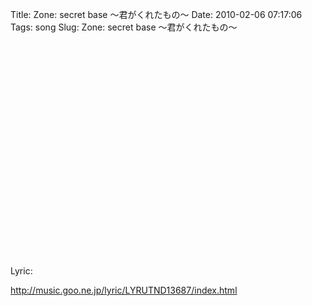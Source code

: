 Title: Zone: secret base 〜君がくれたもの〜 
Date: 2010-02-06 07:17:06
Tags: song 
Slug: Zone: secret base 〜君がくれたもの〜 


<object style="height: 344px; width: 425px;" classid="clsid:d27cdb6e-ae6d-11cf-96b8-444553540000" width="100" height="100" codebase="http://download.macromedia.com/pub/shockwave/cabs/flash/swflash.cab#version=6,0,40,0"><param name="allowFullScreen" value="true" /><param name="allowScriptAccess" value="always" /><param name="src" value="http://www.youtube.com/v/eFCHNgkfU10" /><param name="allowfullscreen" value="true" /><embed style="height: 344px; width: 425px;" type="application/x-shockwave-flash" width="100" height="100" src="http://www.youtube.com/v/eFCHNgkfU10" allowscriptaccess="always" allowfullscreen="true"></embed></object>

Lyric:

<a href="http://music.goo.ne.jp/lyric/LYRUTND13687/index.html">http://music.goo.ne.jp/lyric/LYRUTND13687/index.html</a>
<div id="_mcePaste" style="overflow: hidden; position: absolute; left: -10000px; top: 0px; width: 1px; height: 1px;"><span style="color: #0000a0;">君と夏の終わり　将来の夢
大きな希望　忘れない</span>
<span style="color: #0000a0;"> 10年後の8月
また出会えるのを　信じて
最高の思い出を… </span> <span style="color: #0000a0;"> 出会いは　ふっとした　瞬間　帰り道の交差点で
声をかけてくれたね　「一緒に帰ろう」</span>
<span style="color: #0000a0;"> 僕は　照れくさそうに　カバンで顔を隠しながら
本当は　とても　とても　嬉しかったよあぁ　花火が夜空　きれいに咲いて　ちょっとセツナク

</span>
<span style="color: #0000a0;"> あぁ　風が時間とともに　流れる</span><span style="color: #0000a0;"> 嬉しくって　楽しくって　冒険も　いろいろしたね</span>
<span style="color: #0000a0;"> 二人の　秘密の　基地の中</span>

君と夏の終わり　将来の夢　大きな希望　忘れない
<span style="color: #0000a0;"> 10年後の8月　また出会えるのを　信じて
君が最後まで　心から　「ありがとう」叫んでいたこと
知っていたよ
涙をこらえて　笑顔でさようなら　せつないよね
最高の思い出を…</span>

あぁ　夏休みも　あと少しで　終っちゃうから
あぁ　太陽と月　仲良くして

悲しくって　寂しくって　喧嘩も　いろいろしたね
<span style="color: #0000a0;"> 二人の　秘密の　基地の中</span><span style="color: #0000a0;"> </span>

<span style="color: #0000a0;"> 君が最後まで　心から　「ありがとう」叫んでいたこと
知っていたよ
涙をこらえて　笑顔でさようなら　せつないよね
最高の思い出を…</span>

突然の　転校で　どうしようもなく
<span style="color: #0000a0;"> 手紙　書くよ　電話もするよ　忘れないでね　僕のことを</span>
<span style="color: #0000a0;"> いつまでも　二人の　基地の中
</span>
<span style="color: #0000a0;"> 君と夏の終わり　ずっと話して
夕日を見てから星を眺め
君の頬を　流れた涙は　ずっと忘れない
君が最後まで　大きく手を振ってくれたこと
きっと忘れない
だから　こうして　夢の中で　ずっと永遠に</span><span style="color: #0000a0;">…</span>

<span style="color: #0000a0;"> 君と夏の終わり　将来の夢　大きな希望　忘れない</span>
<span style="color: #0000a0;"> 10年後の8月　また出会えるのを　信じて
君が最後まで　心から　「ありがとう」叫んでいたこと
知っていたよ
涙をこらえて　笑顔でさようなら　せつないよね
最高の思い出を…
最高の思い出を…</span>

</div>
